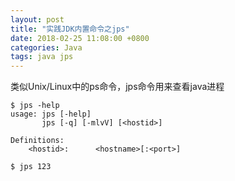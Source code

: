 ```yaml
---
layout: post
title: "实践JDK内置命令之jps"
date: 2018-02-25 11:08:00 +0800
categories: Java
tags: java jps
---
```


类似Unix/Linux中的ps命令，jps命令用来查看java进程

```shell
$ jps -help
usage: jps [-help]
       jps [-q] [-mlvV] [<hostid>]

Definitions:
    <hostid>:      <hostname>[:<port>]
```



```shell
$ jps 123
```

